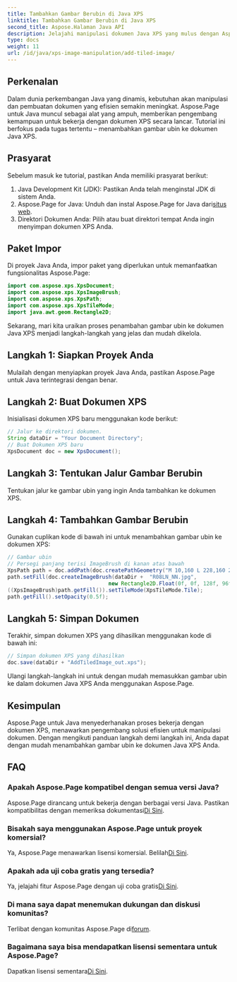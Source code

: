 ```yaml
---
title: Tambahkan Gambar Berubin di Java XPS
linktitle: Tambahkan Gambar Berubin di Java XPS
second_title: Aspose.Halaman Java API
description: Jelajahi manipulasi dokumen Java XPS yang mulus dengan Aspose.Page. Pelajari cara menambahkan gambar ubin dengan mudah menggunakan panduan langkah demi langkah ini.
type: docs
weight: 11
url: /id/java/xps-image-manipulation/add-tiled-image/
---
```

## Perkenalan
Dalam dunia perkembangan Java yang dinamis, kebutuhan akan manipulasi dan pembuatan dokumen yang efisien semakin meningkat. Aspose.Page untuk Java muncul sebagai alat yang ampuh, memberikan pengembang kemampuan untuk bekerja dengan dokumen XPS secara lancar. Tutorial ini berfokus pada tugas tertentu – menambahkan gambar ubin ke dokumen Java XPS.
## Prasyarat
Sebelum masuk ke tutorial, pastikan Anda memiliki prasyarat berikut:
1. Java Development Kit (JDK): Pastikan Anda telah menginstal JDK di sistem Anda.
2.  Aspose.Page for Java: Unduh dan instal Aspose.Page for Java dari[situs web](https://releases.aspose.com/page/java/).
3. Direktori Dokumen Anda: Pilih atau buat direktori tempat Anda ingin menyimpan dokumen XPS Anda.
## Paket Impor
Di proyek Java Anda, impor paket yang diperlukan untuk memanfaatkan fungsionalitas Aspose.Page:
```java
import com.aspose.xps.XpsDocument;
import com.aspose.xps.XpsImageBrush;
import com.aspose.xps.XpsPath;
import com.aspose.xps.XpsTileMode;
import java.awt.geom.Rectangle2D;
```
Sekarang, mari kita uraikan proses penambahan gambar ubin ke dokumen Java XPS menjadi langkah-langkah yang jelas dan mudah dikelola.
## Langkah 1: Siapkan Proyek Anda
Mulailah dengan menyiapkan proyek Java Anda, pastikan Aspose.Page untuk Java terintegrasi dengan benar.
## Langkah 2: Buat Dokumen XPS
Inisialisasi dokumen XPS baru menggunakan kode berikut:
```java
// Jalur ke direktori dokumen.
String dataDir = "Your Document Directory";
// Buat Dokumen XPS baru
XpsDocument doc = new XpsDocument();
```
## Langkah 3: Tentukan Jalur Gambar Berubin
Tentukan jalur ke gambar ubin yang ingin Anda tambahkan ke dokumen XPS.
## Langkah 4: Tambahkan Gambar Berubin
Gunakan cuplikan kode di bawah ini untuk menambahkan gambar ubin ke dokumen XPS:
```java
// Gambar ubin
// Persegi panjang terisi ImageBrush di kanan atas bawah
XpsPath path = doc.addPath(doc.createPathGeometry("M 10,160 L 228,160 228,305 10,305"));
path.setFill(doc.createImageBrush(dataDir +  "R08LN_NN.jpg",
                                new Rectangle2D.Float(0f, 0f, 128f, 96f), new Rectangle2D.Float(0f, 0f, 64f, 48f)));
((XpsImageBrush)path.getFill()).setTileMode(XpsTileMode.Tile);
path.getFill().setOpacity(0.5f);
```
## Langkah 5: Simpan Dokumen
Terakhir, simpan dokumen XPS yang dihasilkan menggunakan kode di bawah ini:
```java
// Simpan dokumen XPS yang dihasilkan
doc.save(dataDir + "AddTiledImage_out.xps"); 
```
Ulangi langkah-langkah ini untuk dengan mudah memasukkan gambar ubin ke dalam dokumen Java XPS Anda menggunakan Aspose.Page.
## Kesimpulan
Aspose.Page untuk Java menyederhanakan proses bekerja dengan dokumen XPS, menawarkan pengembang solusi efisien untuk manipulasi dokumen. Dengan mengikuti panduan langkah demi langkah ini, Anda dapat dengan mudah menambahkan gambar ubin ke dokumen Java XPS Anda.

## FAQ
### Apakah Aspose.Page kompatibel dengan semua versi Java?
 Aspose.Page dirancang untuk bekerja dengan berbagai versi Java. Pastikan kompatibilitas dengan memeriksa dokumentasi[Di Sini](https://reference.aspose.com/page/java/).
### Bisakah saya menggunakan Aspose.Page untuk proyek komersial?
Ya, Aspose.Page menawarkan lisensi komersial. Belilah[Di Sini](https://purchase.aspose.com/buy).
### Apakah ada uji coba gratis yang tersedia?
 Ya, jelajahi fitur Aspose.Page dengan uji coba gratis[Di Sini](https://releases.aspose.com/).
### Di mana saya dapat menemukan dukungan dan diskusi komunitas?
 Terlibat dengan komunitas Aspose.Page di[forum](https://forum.aspose.com/c/page/39).
### Bagaimana saya bisa mendapatkan lisensi sementara untuk Aspose.Page?
 Dapatkan lisensi sementara[Di Sini](https://purchase.aspose.com/temporary-license/).